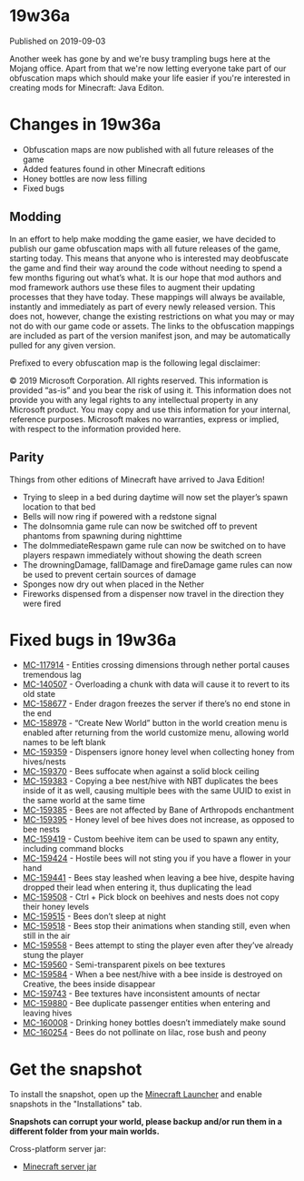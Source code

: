 # 19w36a
Published on 2019-09-03

Another week has gone by and we're busy trampling bugs here at the Mojang
office. Apart from that we're now letting everyone take part of our
obfuscation maps which should make your life easier if you're interested in
creating mods for Minecraft: Java Editon.

# Changes in 19w36a

  * Obfuscation maps are now published with all future releases of the game
  * Added features found in other Minecraft editions
  * Honey bottles are now less filling
  * Fixed bugs

## Modding

In an effort to help make modding the game easier, we have decided to publish
our game obfuscation maps with all future releases of the game, starting
today. This means that anyone who is interested may deobfuscate the game and
find their way around the code without needing to spend a few months figuring
out what’s what. It is our hope that mod authors and mod framework authors use
these files to augment their updating processes that they have today. These
mappings will always be available, instantly and immediately as part of every
newly released version. This does not, however, change the existing
restrictions on what you may or may not do with our game code or assets. The
links to the obfuscation mappings are included as part of the version manifest
json, and may be automatically pulled for any given version.

  
Prefixed to every obfuscation map is the following legal disclaimer:

© 2019 Microsoft Corporation. All rights reserved. This information is
provided “as-is” and you bear the risk of using it. This information does not
provide you with any legal rights to any intellectual property in any
Microsoft product. You may copy and use this information for your internal,
reference purposes. Microsoft makes no warranties, express or implied, with
respect to the information provided here.

## Parity

Things from other editions of Minecraft have arrived to Java Edition!

  * Trying to sleep in a bed during daytime will now set the player’s spawn location to that bed
  * Bells will now ring if powered with a redstone signal
  * The doInsomnia game rule can now be switched off to prevent phantoms from spawning during nighttime
  * The doImmediateRespawn game rule can now be switched on to have players respawn immediately without showing the death screen
  * The drowningDamage, fallDamage and fireDamage game rules can now be used to prevent certain sources of damage
  * Sponges now dry out when placed in the Nether
  * Fireworks dispensed from a dispenser now travel in the direction they were fired

# Fixed bugs in 19w36a

  * [MC-117914](https://bugs.mojang.com/browse/MC-117914) \- Entities crossing dimensions through nether portal causes tremendous lag
  * [MC-140507](https://bugs.mojang.com/browse/MC-140507) \- Overloading a chunk with data will cause it to revert to its old state
  * [MC-158677](https://bugs.mojang.com/browse/MC-158677) \- Ender dragon freezes the server if there’s no end stone in the end
  * [MC-158978](https://bugs.mojang.com/browse/MC-158978) \- “Create New World” button in the world creation menu is enabled after returning from the world customize menu, allowing world names to be left blank
  * [MC-159359](https://bugs.mojang.com/browse/MC-159359) \- Dispensers ignore honey level when collecting honey from hives/nests
  * [MC-159370](https://bugs.mojang.com/browse/MC-159370) \- Bees suffocate when against a solid block ceiling
  * [MC-159383](https://bugs.mojang.com/browse/MC-159383) \- Copying a bee nest/hive with NBT duplicates the bees inside of it as well, causing multiple bees with the same UUID to exist in the same world at the same time
  * [MC-159385](https://bugs.mojang.com/browse/MC-159385) \- Bees are not affected by Bane of Arthropods enchantment
  * [MC-159395](https://bugs.mojang.com/browse/MC-159395) \- Honey level of bee hives does not increase, as opposed to bee nests
  * [MC-159419](https://bugs.mojang.com/browse/MC-159419) \- Custom beehive item can be used to spawn any entity, including command blocks
  * [MC-159424](https://bugs.mojang.com/browse/MC-159424) \- Hostile bees will not sting you if you have a flower in your hand
  * [MC-159441](https://bugs.mojang.com/browse/MC-159441) \- Bees stay leashed when leaving a bee hive, despite having dropped their lead when entering it, thus duplicating the lead
  * [MC-159508](https://bugs.mojang.com/browse/MC-159508) \- Ctrl + Pick block on beehives and nests does not copy their honey levels
  * [MC-159515](https://bugs.mojang.com/browse/MC-159515) \- Bees don’t sleep at night
  * [MC-159518](https://bugs.mojang.com/browse/MC-159518) \- Bees stop their animations when standing still, even when still in the air
  * [MC-159558](https://bugs.mojang.com/browse/MC-159558) \- Bees attempt to sting the player even after they’ve already stung the player
  * [MC-159560](https://bugs.mojang.com/browse/MC-159560) \- Semi-transparent pixels on bee textures
  * [MC-159584](https://bugs.mojang.com/browse/MC-159584) \- When a bee nest/hive with a bee inside is destroyed on Creative, the bees inside disappear
  * [MC-159743](https://bugs.mojang.com/browse/MC-159743) \- Bee textures have inconsistent amounts of nectar
  * [MC-159880](https://bugs.mojang.com/browse/MC-159880) \- Bee duplicate passenger entities when entering and leaving hives
  * [MC-160008](https://bugs.mojang.com/browse/MC-160008) \- Drinking honey bottles doesn’t immediately make sound
  * [MC-160254](https://bugs.mojang.com/browse/MC-160254) \- Bees do not pollinate on lilac, rose bush and peony

# Get the snapshot

To install the snapshot, open up the [Minecraft Launcher](/download.html) and
enable snapshots in the "Installations" tab.

**Snapshots can corrupt your world, please backup and/or run them in a
different folder from your main worlds.**

Cross-platform server jar:

  * [Minecraft server jar](https://launcher.mojang.com/v1/objects/c042fd138ae280b01ce191937ca917666a15be38/server.jar)



